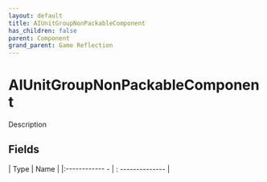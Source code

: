 ```yaml
---
layout: default
title: AIUnitGroupNonPackableComponent
has_children: false
parent: Component
grand_parent: Game Reflection
---
```

# AIUnitGroupNonPackableComponent
Description 

## Fields
| Type | Name |
|:------------ - | : -------------- |
